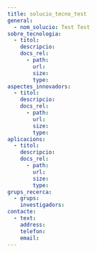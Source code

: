 ```yaml
---
title: solucio_tecno_test
general:
  - nom_solucio: Test Test
sobre_tecnologia:
  - titol: 
    descripcio:
    docs_rel:
      - path:
        url: 
        size: 
        type:  
aspectes_innovadors:
  - titol: 
    descripcio:
    docs_rel:
      - path:
        url: 
        size: 
        type:  
aplicacions:
  - titol: 
    descripcio:
    docs_rel:
      - path:
        url: 
        size: 
        type: 
grups_recerca:
  - grups:
    investigadors:
contacte: 
  - text: 
    address: 
    telefon: 
    email: 
---
```


